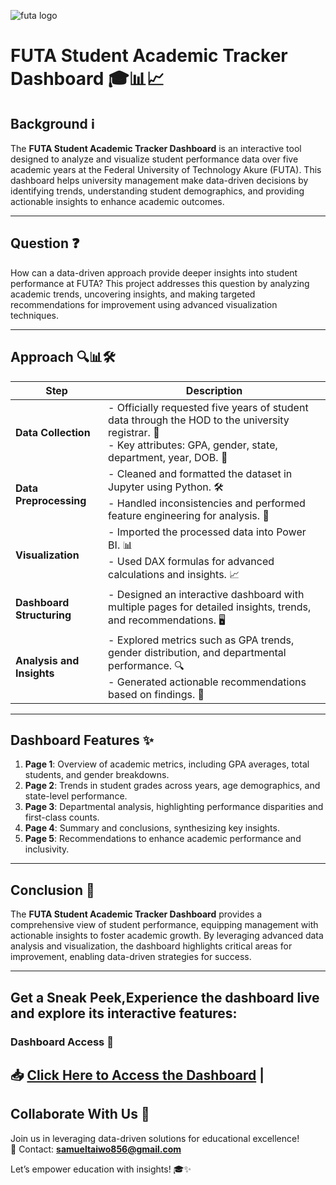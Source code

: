 ![futa logo](https://github.com/user-attachments/assets/2a5bd950-a734-4441-9551-8325b64dffb4)   
# FUTA Student Academic Tracker Dashboard 🎓📊📈
## Background ℹ️  
The **FUTA Student Academic Tracker Dashboard** is an interactive tool designed to analyze and visualize student performance data over five academic years at the Federal University of Technology Akure (FUTA). This dashboard helps university management make data-driven decisions by identifying trends, understanding student demographics, and providing actionable insights to enhance academic outcomes.  

---

## Question ❓  
How can a data-driven approach provide deeper insights into student performance at FUTA? This project addresses this question by analyzing academic trends, uncovering insights, and making targeted recommendations for improvement using advanced visualization techniques.  

---

## Approach 🔍📊🛠️  

| **Step**                    | **Description**                                                                                           |
|-----------------------------|-----------------------------------------------------------------------------------------------------------|
| **Data Collection**         | - Officially requested five years of student data through the HOD to the university registrar. 🏫<br>- Key attributes: GPA, gender, state, department, year, DOB. 📄 |
| **Data Preprocessing**      | - Cleaned and formatted the dataset in Jupyter using Python. 🛠️<br>- Handled inconsistencies and performed feature engineering for analysis. 🔧 |
| **Visualization**           | - Imported the processed data into Power BI. 📊<br>- Used DAX formulas for advanced calculations and insights. 📈 |
| **Dashboard Structuring**   | - Designed an interactive dashboard with multiple pages for detailed insights, trends, and recommendations. 🖥️ |
| **Analysis and Insights**   | - Explored metrics such as GPA trends, gender distribution, and departmental performance. 🔍<br>- Generated actionable recommendations based on findings. 📑 |

---

## Dashboard Features ✨  

1. **Page 1**: Overview of academic metrics, including GPA averages, total students, and gender breakdowns.  
2. **Page 2**: Trends in student grades across years, age demographics, and state-level performance.  
3. **Page 3**: Departmental analysis, highlighting performance disparities and first-class counts.  
4. **Page 4**: Summary and conclusions, synthesizing key insights.  
5. **Page 5**: Recommendations to enhance academic performance and inclusivity.  

---

## Conclusion 🎯  
The **FUTA Student Academic Tracker Dashboard** provides a comprehensive view of student performance, equipping management with actionable insights to foster academic growth. By leveraging advanced data analysis and visualization, the dashboard highlights critical areas for improvement, enabling data-driven strategies for success.  

---

## Get a Sneak Peek,Experience the dashboard live and explore its interactive features:
 
### Dashboard Access 🔗  
📥 **[Click Here to Access the Dashboard](https://app.powerbi.com/groups/me/reports/cc902d41-6757-4ee4-afd9-50322f5c970c?ctid=682106db-9a7b-4b35-b9a0-88473385d6cf&pbi_source=linkShare)**                                                   |
---

## Collaborate With Us 🚀  
Join us in leveraging data-driven solutions for educational excellence!  
📧 Contact: **[samueltaiwo856@gmail.com](mailto:samueltaiwo856@gmail.com)**  

Let’s empower education with insights! 🎓✨  

